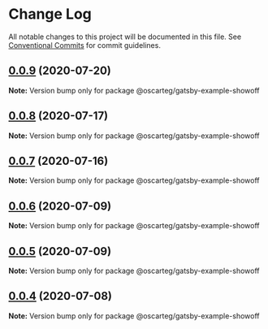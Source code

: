 # Change Log

All notable changes to this project will be documented in this file.
See [Conventional Commits](https://conventionalcommits.org) for commit guidelines.

## [0.0.9](https://github.com/gatsbyjs/gatsby-starter-default/compare/@oscarteg/gatsby-example-showoff@0.0.8...@oscarteg/gatsby-example-showoff@0.0.9) (2020-07-20)

**Note:** Version bump only for package @oscarteg/gatsby-example-showoff

## [0.0.8](https://github.com/gatsbyjs/gatsby-starter-default/compare/@oscarteg/gatsby-example-showoff@0.0.7...@oscarteg/gatsby-example-showoff@0.0.8) (2020-07-17)

**Note:** Version bump only for package @oscarteg/gatsby-example-showoff

## [0.0.7](https://github.com/gatsbyjs/gatsby-starter-default/compare/@oscarteg/gatsby-example-showoff@0.0.6...@oscarteg/gatsby-example-showoff@0.0.7) (2020-07-16)

**Note:** Version bump only for package @oscarteg/gatsby-example-showoff

## [0.0.6](https://github.com/gatsbyjs/gatsby-starter-default/compare/@oscarteg/gatsby-example-showoff@0.0.5...@oscarteg/gatsby-example-showoff@0.0.6) (2020-07-09)

**Note:** Version bump only for package @oscarteg/gatsby-example-showoff

## [0.0.5](https://github.com/gatsbyjs/gatsby-starter-default/compare/@oscarteg/gatsby-example-showoff@0.0.4...@oscarteg/gatsby-example-showoff@0.0.5) (2020-07-09)

**Note:** Version bump only for package @oscarteg/gatsby-example-showoff

## [0.0.4](https://github.com/gatsbyjs/gatsby-starter-default/compare/@oscarteg/gatsby-example-showoff@0.0.3...@oscarteg/gatsby-example-showoff@0.0.4) (2020-07-08)

**Note:** Version bump only for package @oscarteg/gatsby-example-showoff
